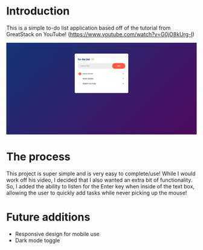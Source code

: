 # Introduction

This is a simple to-do list application based off of the tutorial from GreatStack on YouTube! (https://www.youtube.com/watch?v=G0jO8kUrg-I)

![](./images/screenshot.png)

# The process

This project is super simple and is very easy to complete/use! While I would work off his video, I decided that I also wanted an extra bit of functionality. So, I added the ability to listen for the Enter key when inside of the text box, allowing the user to quickly add tasks while never picking up the mouse!

# Future additions

- Responsive design for mobile use
- Dark mode toggle
  
